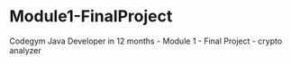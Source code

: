 # Module1-FinalProject
Codegym Java Developer in 12 months - Module 1 - Final Project - crypto analyzer
